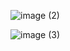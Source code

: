 ![image (2)](https://github.com/user-attachments/assets/bc208721-447a-46d3-acf4-631b8b6badc2)

![image (3)](https://github.com/user-attachments/assets/896e6cfe-e6a5-4803-88fd-14449a0f6298)